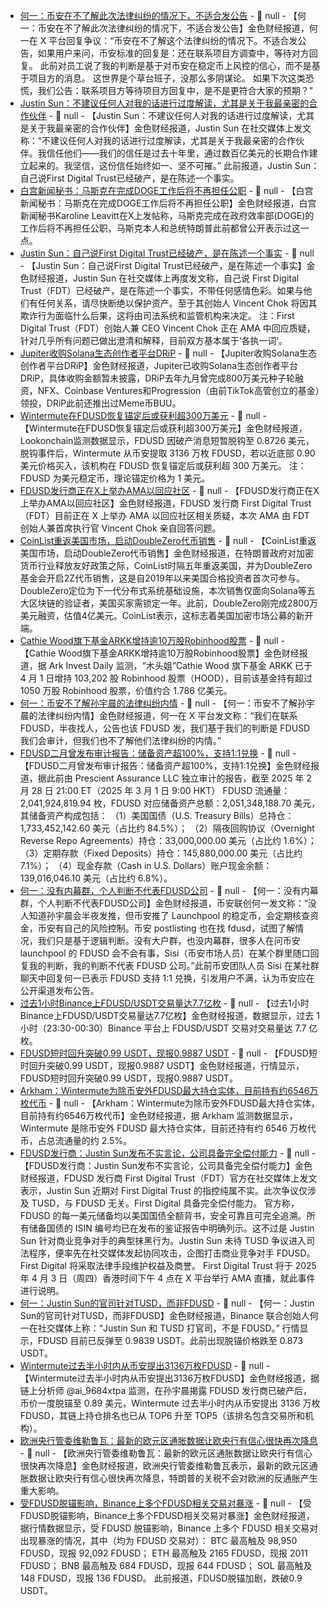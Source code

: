 - [何一：币安在不了解此次法律纠纷的情况下，不适合发公告](https://x.com/heyibinance/status/1907485627085631877) - 📰 null - 【何一：币安在不了解此次法律纠纷的情况下，不适合发公告】金色财经报道，何一在 X 平台回复争议：“币安在不了解这个法律纠纷的情况下。不适合发公告，如果用户来问，币安标准的回复是：还在联系项目方调查中，等待对方回复。 
此前对员工说了我的判断是基于对币安在稳定币上风控的信心，而不是基于项目方的消息。 
这世界是个草台班子，没那么多阴谋论。 
如果下次这类恐慌，我们公告：联系项目方等待项目方回复中，是不是更符合大家的预期？”
- [Justin Sun：不建议任何人对我的话进行过度解读，尤其是关于我最亲密的合作伙伴](https://x.com/justinsuntron/status/1907482931784040663) - 📰 null - 【Justin Sun：不建议任何人对我的话进行过度解读，尤其是关于我最亲密的合作伙伴】金色财经报道，Justin Sun 在社交媒体上发文称：“不建议任何人对我的话进行过度解读，尤其是关于我最亲密的合作伙伴。我信任他们——我们的信任是过去十年里，通过数百亿美元的长期合作建立起来的。我坚信，这份信任始终如一、坚不可摧。” 
此前报道，Justin Sun：自己说First Digital Trust已经破产，是在陈述一个事实。
- [白宫新闻秘书：马斯克在完成DOGE工作后将不再担任公职](https://finance.sina.com.cn/roll/2025-04-03/doc-inervcyi2126881.shtml) - 📰 null - 【白宫新闻秘书：马斯克在完成DOGE工作后将不再担任公职】金色财经报道，白宫新闻秘书Karoline Leavitt在X上发帖称，马斯克完成在政府效率部(DOGE)的工作后将不再担任公职，马斯克本人和总统特朗普此前都曾公开表示过这一点。
- [Justin Sun：自己说First Digital Trust已经破产，是在陈述一个事实](https://x.com/justinsuntron/status/1907481239143199016) - 📰 null - 【Justin Sun：自己说First Digital Trust已经破产，是在陈述一个事实】金色财经报道，Justin Sun 在社交媒体上再度发文称，自己说 First Digital Trust（FDT）已经破产，是在陈述一个事实，不带任何感情色彩。如果与他们有任何关系，请尽快断绝以保护资产。至于其创始人 Vincent Chok 将因其欺诈行为面临什么后果，这将由司法系统和监管机构来决定。 
注：First Digital Trust（FDT）创始人兼 CEO Vincent Chok 正在 AMA 中回应质疑，针对几乎所有问题已做出澄清和解释，目前双方基本属于‘各执一词’。
- [Jupiter收购Solana生态创作者平台DRiP](https://x.com/SolanaFloor/status/1907481281161826637) - 📰 null - 【Jupiter收购Solana生态创作者平台DRiP】金色财经报道，Jupiter已收购Solana生态创作者平台DRiP，具体收购金额暂未披露，DRiP去年九月曾完成800万美元种子轮融资，NFX、Coinbase Ventures和Progression（由前TikTok高管创立的基金）领投，DRiP此前还推出过Meme币BUU。
- [Wintermute在FDUSD恢复锚定后或获利超300万美元](https://x.com/lookonchain/status/1907473670559432976) - 📰 null - 【Wintermute在FDUSD恢复锚定后或获利超300万美元】金色财经报道，Lookonchain监测数据显示，FDUSD 因破产消息短暂脱钩至 0.8726 美元，脱钩事件后，Wintermute 从币安提取 3136 万枚 FDUSD，若以近底部 0.90 美元价格买入，该机构在 FDUSD 恢复锚定后或获利超 300 万美元。 
注：FDUSD 为美元稳定币，理论锚定价格为 1 美元。
- [FDUSD发行商正在X上举办AMA以回应社区](https://x.com/FirstDigitalHQ/status/1907475712447230173) - 📰 null - 【FDUSD发行商正在X上举办AMA以回应社区】金色财经报道，FDUSD 发行商 First Digital Trust（FDT）目前正在 X 上举办 AMA 以回应社区相关质疑，本次 AMA 由 FDT 创始人兼首席执行官 Vincent Chok 亲自回答问题。
- [CoinList重返美国市场，启动DoubleZero代币销售](https://www.theblock.co/post/349308/coinlist-returns-the-u-s-token-sale-doublezero) - 📰 null - 【CoinList重返美国市场，启动DoubleZero代币销售】金色财经报道，在特朗普政府对加密货币行业释放友好政策之际，CoinList时隔五年重返美国，并为DoubleZero基金会开启2Z代币销售，这是自2019年以来美国合格投资者首次可参与。DoubleZero定位为下一代分布式系统基础设施，本次销售仅面向Solana等五大区块链的验证者，美国买家需锁定一年。此前，DoubleZero刚完成2800万美元融资，估值4亿美元。CoinList表示，这标志着美国加密市场公募的新开端。
- [Cathie Wood旗下基金ARKK增持逾10万股Robinhood股票](https://x.com/ArkkDaily/status/1907472091546329460) - 📰 null - 【Cathie Wood旗下基金ARKK增持逾10万股Robinhood股票】金色财经报道，据 Ark Invest Daily 监测，“木头姐”Cathie Wood 旗下基金 ARKK 已于 4 月 1 日增持 103,202 股 Robinhood 股票（HOOD），目前该基金持有超过 1050 万股 Robinhood 股票，价值约合 1.786 亿美元。
- [何一：币安不了解孙宇晨的法律纠纷内情](https://x.com/heyibinance/status/1907477421349327324) - 📰 null - 【何一：币安不了解孙宇晨的法律纠纷内情】金色财经报道，何一在 X 平台发文称：“我们在联系 FDUSD，半夜找人，公告也该 FDUSD 发，我们基于我们的判断是 FDUSD 我们会审计，但我们也不了解他们法律纠纷的内情。”
- [FDUSD二月曾发布审计报告：储备资产超100%，支持1:1兑换]() - 📰 null - 【FDUSD二月曾发布审计报告：储备资产超100%，支持1:1兑换】金色财经报道，据此前由 Prescient Assurance LLC 独立审计的报告，截至 2025 年 2 月 28 日 21:00 ET（2025 年 3 月 1 日 9:00 HKT） 
FDUSD 流通量：2,041,924,819.94 枚，FDUSD 对应储备资产总额：2,051,348,188.70 美元，其储备资产构成包括： 
（1）美国国债（U.S. Treasury Bills）总持仓：1,733,452,142.60 美元（占比约 84.5%）； 
（2）隔夜回购协议（Overnight Reverse Repo Agreements）持仓：33,000,000.00 美元（占比约 1.6%）； 
（3）定期存款（Fixed Deposits）持仓：145,880,000.00 美元（占比约 7.1%）； 
（4）现金存款（Cash in U.S. Dollars）账户现金余额：139,016,046.10 美元（占比约 6.8%）。
- [何一：没有内幕群，个人判断不代表FDUSD公司](https://x.com/heyibinance/status/1907474531800985957) - 📰 null - 【何一：没有内幕群，个人判断不代表FDUSD公司】金色财经报道，币安联创何一发文称：“没人知道孙宇晨会半夜发推，但币安推了 Launchpool 的稳定币，会定期核查资金，币安有自己的风险控制。币安 postlisting 也在找 fdusd，试图了解情况，我们只是基于逻辑判断。没有大户群，也没内幕群，很多人在问币安 launchpool 的 FDUSD 会不会有事，Sisi（币安市场人员）在某个群里随口回复我的判断，我的判断不代表 FDUSD 公司。”此前币安团队人员 Sisi 在某社群聊天中回复何一已表示 FDUSD 支持 1:1 兑换，引发用户不满，认为币安应在公开渠道发布公告。
- [过去1小时Binance上FDUSD/USDT交易量达7.7亿枚]() - 📰 null - 【过去1小时Binance上FDUSD/USDT交易量达7.7亿枚】金色财经报道，数据显示，过去 1 小时（23:30-00:30）Binance 平台上 FDUSD/USDT 交易对交易量达 7.7 亿枚。
- [FDUSD短时回升突破0.99 USDT，现报0.9887 USDT]() - 📰 null - 【FDUSD短时回升突破0.99 USDT，现报0.9887 USDT】金色财经报道，行情显示，FDUSD短时回升突破0.99 USDT，现报0.9887 USDT。
- [Arkham：Wintermute为除币安外FDUSD最大持仓实体，目前持有约6546万枚代币](https://x.com/ai_9684xtpa/status/1907464398916218901) - 📰 null - 【Arkham：Wintermute为除币安外FDUSD最大持仓实体，目前持有约6546万枚代币】金色财经报道，据 Arkham 监测数据显示，Wintermute 是除币安外 FDUSD 最大持仓实体，目前还持有约 6546 万枚代币，占总流通量的约 2.5%。
- [FDUSD发行商：Justin Sun发布不实言论，公司具备完全偿付能力](https://x.com/FirstDigitalHQ/status/1907469378876215803) - 📰 null - 【FDUSD发行商：Justin Sun发布不实言论，公司具备完全偿付能力】金色财经报道，FDUSD 发行商 First Digital Trust（FDT）官方在社交媒体上发文表示，Justin Sun 近期对 First Digital Trust 的指控纯属不实。此次争议仅涉及 TUSD，与 FDUSD 无关。First Digital 具备完全偿付能力。 
官方称，FDUSD 的每一美元储备均以美国国债全额背书，安全可靠且可完全追溯。所有储备国债的 ISIN 编号均已在发布的鉴证报告中明确列示。这不过是 Justin Sun 针对商业竞争对手的典型抹黑行为。Justin Sun 未待 TUSD 争议进入司法程序，便率先在社交媒体发起协同攻击，企图打击商业竞争对手 FDUSD。First Digital 将采取法律手段维护权益及商誉。 
First Digital Trust 将于 2025 年 4 月 3 日（周四）香港时间下午 4 点在 X 平台举行 AMA 直播，就此事件进行说明。
- [何一：Justin Sun的官司针对TUSD，而非FDUSD](https://x.com/heyibinance/status/1907465304726450634) - 📰 null - 【何一：Justin Sun的官司针对TUSD，而非FDUSD】金色财经报道，Binance 联合创始人何一在社交媒体上称：“Justin Sun 和 TUSD 打官司，不是 FDUSD。” 
行情显示，FDUSD 目前已反弹至 0.9839 USDT。此前出现脱锚价格跌至 0.873 USDT。
- [Wintermute过去半小时内从币安提出3136万枚FDUSD](https://x.com/ai_9684xtpa/status/1907463316022476854) - 📰 null - 【Wintermute过去半小时内从币安提出3136万枚FDUSD】金色财经报道，据链上分析师 @ai_9684xtpa 监测，在孙宇晨揭露 FDUSD 发行商已破产后，币价一度脱锚至 0.89 美元，Wintermute 过去半小时内从币安提出 3136 万枚 FDUSD，其链上持仓排名也已从 TOP6 升至 TOP5（该排名包含交易所和机构）。
- [欧洲央行管委维勒鲁瓦：最新的欧元区通胀数据让欧央行有信心很快再次降息](https://www.cls.cn/detail/1992091) - 📰 null - 【欧洲央行管委维勒鲁瓦：最新的欧元区通胀数据让欧央行有信心很快再次降息】金色财经报道，欧洲央行管委维勒鲁瓦表示，最新的欧元区通胀数据让欧央行有信心很快再次降息，特朗普的关税不会对欧洲的反通胀产生重大影响。
- [受FDUSD脱锚影响，Binance上多个FDUSD相关交易对暴涨]() - 📰 null - 【受FDUSD脱锚影响，Binance上多个FDUSD相关交易对暴涨】金色财经报道，据行情数据显示，受 FDUSD 脱锚影响，Binance 上多个 FDUSD 相关交易对出现暴涨的情况，其中（均为 FDUSD 交易对）： 
BTC 最高触及 98,950 FDUSD，现报 92,092 FDUSD； 
ETH 最高触及 2165 FDUSD，现报 2011 FDUSD； 
BNB 最高触及 684 FDUSD，现报 644 FDUSD； 
SOL 最高触及 148 FDUSD，现报 136 FDUSD。 
此前报道，FDUSD脱锚加剧，跌破0.9 USDT。
